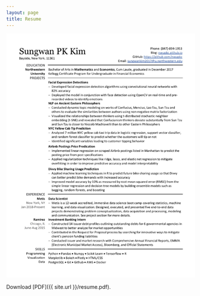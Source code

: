 ```yaml
---
layout: page
title: Resume
---
```


![jpg](/images/resume.jpg)

Download [PDF]({{ site.url }}/resume.pdf).
